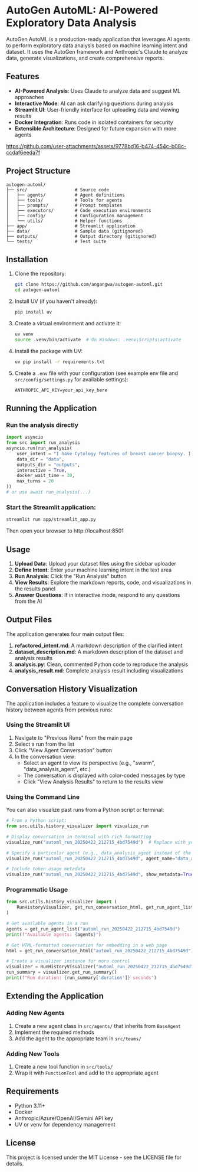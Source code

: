 # AutoGen AutoML: AI-Powered Exploratory Data Analysis

AutoGen AutoML is a production-ready application that leverages AI agents to perform exploratory data analysis based on machine learning intent and dataset. It uses the AutoGen framework and Anthropic's Claude to analyze data, generate visualizations, and create comprehensive reports.

## Features

- **AI-Powered Analysis**: Uses Claude to analyze data and suggest ML approaches
- **Interactive Mode**: AI can ask clarifying questions during analysis
- **Streamlit UI**: User-friendly interface for uploading data and viewing results
- **Docker Integration**: Runs code in isolated containers for security
- **Extensible Architecture**: Designed for future expansion with more agents



https://github.com/user-attachments/assets/9778bd16-b474-454c-b08c-ccdaf6eeda7f



## Project Structure

```
autogen-automl/
├── src/                  # Source code
│   ├── agents/           # Agent definitions
│   ├── tools/            # Tools for agents
│   ├── prompts/          # Prompt templates
│   ├── executors/        # Code execution environments
│   ├── config/           # Configuration management
│   └── utils/            # Helper functions
├── app/                  # Streamlit application
├── data/                 # Sample data (gitignored)
├── outputs/              # Output directory (gitignored)
└── tests/                # Test suite
```

## Installation

1. Clone the repository:
   ```bash
   git clone https://github.com/angangwa/autogen-automl.git
   cd autogen-automl
   ```

2. Install UV (if you haven't already):
   ```bash
   pip install uv
   ```

3. Create a virtual environment and activate it:
   ```bash
   uv venv
   source .venv/bin/activate  # On Windows: .venv\Scripts\activate
   ```

4. Install the package with UV:
   ```bash
   uv pip install -r requirements.txt
   ```

5. Create a `.env` file with your configuration (see example env file and `src/config/settings.py` for available settings):
   ```
   ANTHROPIC_API_KEY=your_api_key_here
   ```

## Running the Application

### Run the analysis directly

```python
import asyncio
from src import run_analysis
asyncio.run(run_analysis(
    user_intent = "I have Cytology features of breast cancer biopsy. I want to use it to predict breast cancer",
    data_dir = "data",
    outputs_dir = "outputs",
    interactive = True,
    docker_wait_time = 30,
    max_turns = 20
))
# or use await run_analysis(...)
```

### Start the Streamlit application:

```bash
streamlit run app/streamlit_app.py
```

Then open your browser to http://localhost:8501

## Usage

1. **Upload Data**: Upload your dataset files using the sidebar uploader
2. **Define Intent**: Enter your machine learning intent in the text area
3. **Run Analysis**: Click the "Run Analysis" button
4. **View Results**: Explore the markdown reports, code, and visualizations in the results panel
5. **Answer Questions**: If in interactive mode, respond to any questions from the AI

## Output Files

The application generates four main output files:

1. **refactored_intent.md**: A markdown description of the clarified intent
2. **dataset_description.md**: A markdown description of the dataset and analysis results
3. **analysis.py**: Clean, commented Python code to reproduce the analysis
4. **analysis_result.md**: Complete analysis result including visualizations

## Conversation History Visualization

The application includes a feature to visualize the complete conversation history between agents from previous runs:

### Using the Streamlit UI

1. Navigate to "Previous Runs" from the main page
2. Select a run from the list
3. Click "View Agent Conversation" button
4. In the conversation view:
   - Select an agent to view its perspective (e.g., "swarm", "data_analysis_agent", etc.)
   - The conversation is displayed with color-coded messages by type
   - Click "View Analysis Results" to return to the results view

### Using the Command Line

You can also visualize past runs from a Python script or terminal:

```python
# From a Python script:
from src.utils.history_visualizer import visualize_run

# Display conversation in terminal with rich formatting
visualize_run("automl_run_20250422_212715_4bd7549d")  # Replace with your run ID

# Specify a particular agent (e.g., data_analysis_agent instead of the default "swarm")
visualize_run("automl_run_20250422_212715_4bd7549d", agent_name="data_analysis_agent")

# Include token usage metadata
visualize_run("automl_run_20250422_212715_4bd7549d", show_metadata=True)
```

### Programmatic Usage

```python
from src.utils.history_visualizer import (
    RunHistoryVisualizer, get_run_conversation_html, get_run_agent_list
)

# Get available agents in a run
agents = get_run_agent_list("automl_run_20250422_212715_4bd7549d")
print(f"Available agents: {agents}")

# Get HTML-formatted conversation for embedding in a web page
html = get_run_conversation_html("automl_run_20250422_212715_4bd7549d")

# Create a visualizer instance for more control
visualizer = RunHistoryVisualizer("automl_run_20250422_212715_4bd7549d")
run_summary = visualizer.get_run_summary()
print(f"Run duration: {run_summary['duration']} seconds")
```

## Extending the Application

### Adding New Agents

1. Create a new agent class in `src/agents/` that inherits from `BaseAgent`
2. Implement the required methods
3. Add the agent to the appropriate team in `src/teams/`

### Adding New Tools

1. Create a new tool function in `src/tools/`
2. Wrap it with `FunctionTool` and add to the appropriate agent

## Requirements

- Python 3.11+
- Docker
- Anthropic/Azure/OpenAI/Gemini API key
- UV or venv for dependency management

## License

This project is licensed under the MIT License - see the LICENSE file for details.
